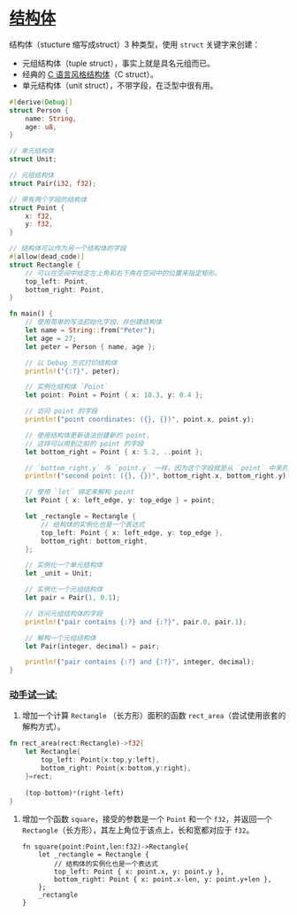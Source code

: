 # [结构体](http://localhost:3000/custom_types/structs.html#结构体)

结构体（stucture 缩写成struct）3 种类型，使用 `struct` 关键字来创建：

- 元组结构体（tuple struct），事实上就是具名元组而已。
- 经典的 [C 语言风格结构体](https://en.wikipedia.org/wiki/Struct_(C_programming_language))（C struct）。
- 单元结构体（unit struct），不带字段，在泛型中很有用。

```rust
#[derive(Debug)]
struct Person {
    name: String,
    age: u8,
}

// 单元结构体
struct Unit;

// 元组结构体
struct Pair(i32, f32);

// 带有两个字段的结构体
struct Point {
    x: f32,
    y: f32,
}

// 结构体可以作为另一个结构体的字段
#[allow(dead_code)]
struct Rectangle {
    // 可以在空间中给定左上角和右下角在空间中的位置来指定矩形。
    top_left: Point,
    bottom_right: Point,
}

fn main() {
    // 使用简单的写法初始化字段，并创建结构体
    let name = String::from("Peter");
    let age = 27;
    let peter = Person { name, age };

    // 以 Debug 方式打印结构体
    println!("{:?}", peter);

    // 实例化结构体 `Point`
    let point: Point = Point { x: 10.3, y: 0.4 };

    // 访问 point 的字段
    println!("point coordinates: ({}, {})", point.x, point.y);

    // 使用结构体更新语法创建新的 point，
    // 这样可以用到之前的 point 的字段
    let bottom_right = Point { x: 5.2, ..point };

    // `bottom_right.y` 与 `point.y` 一样，因为这个字段就是从 `point` 中来的
    println!("second point: ({}, {})", bottom_right.x, bottom_right.y);

    // 使用 `let` 绑定来解构 point
    let Point { x: left_edge, y: top_edge } = point;

    let _rectangle = Rectangle {
        // 结构体的实例化也是一个表达式
        top_left: Point { x: left_edge, y: top_edge },
        bottom_right: bottom_right,
    };

    // 实例化一个单元结构体
    let _unit = Unit;

    // 实例化一个元组结构体
    let pair = Pair(1, 0.1);

    // 访问元组结构体的字段
    println!("pair contains {:?} and {:?}", pair.0, pair.1);

    // 解构一个元组结构体
    let Pair(integer, decimal) = pair;

    println!("pair contains {:?} and {:?}", integer, decimal);
}
```

### [动手试一试:](http://localhost:3000/custom_types/structs.html#动手试一试)

1. 增加一个计算 `Rectangle` （长方形）面积的函数 `rect_area`（尝试使用嵌套的解构方式）。

```rust
fn rect_area(rect:Rectangle)->f32{
    let Rectangle{
        top_left: Point{x:top,y:left},
        bottom_right: Point{x:bottom,y:right},
    }=rect;
    
    (top-bottom)*(right-left)
}
```



1. 增加一个函数 `square`，接受的参数是一个 `Point` 和一个 `f32`，并返回一个 `Rectangle`（长方形），其左上角位于该点上，长和宽都对应于 `f32`。

   ```
   fn square(point:Point,len:f32)->Rectangle{
       let _rectangle = Rectangle {
           // 结构体的实例化也是一个表达式
           top_left: Point { x: point.x, y: point.y },
           bottom_right: Point { x: point.x-len, y: point.y+len },
       };
       _rectangle
   }
   ```